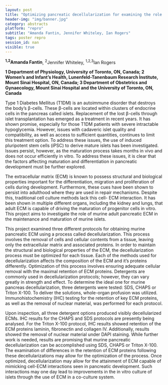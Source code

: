 ```yaml
---
layout: post
title: "Optimizing pancreatic decellularization for examining the role of the extracellular matrix in islet maintenance and maturation in vitro"
header-img: "img/banner.jpg"
category: abstracts
platform: "repro"
subtitle: "Amanda Fantin, Jennifer Whiteley, Ian Rogers"
tags: poster repro
session_id: nan
visible: true
---
```

**<sup>1,2</sup>Amanda Fantin**, <sup>2</sup>Jennifer Whiteley, <sup>1,2,3</sup>Ian Rogers

__1 Department of Physiology, University of Toronto, ON, Canada; 2 Women’s and Infant’s Health, Lunenfeld-Tanenbaum Research Institute, Mount Sinai Hospital, ON, Canada; 3 Department of Obstetrics and Gynaecology, Mount Sinai Hospital and the University of Toronto, ON, Canada__

Type 1 Diabetes Mellitus (T1DM) is an autoimmune disorder that destroys the body’s β-cells. These β-cells are located within clusters of endocrine cells in the pancreas called islets. Replacement of the lost β-cells through islet transplantation has emerged as a treatment in recent years. It has shown promise, especially for those T1DM patients with severe intractable hypoglycemia. However, issues with cadaveric islet quality and compatibility, as well as access to sufficient quantities, continues to limit this treatment option. To address these issues, the use of induced pluripotent stem cells (iPSC) to derive mature islets has been investigated. Issues persist, however, as the maturation process takes months in vivo and does not occur efficiently in vitro. To address these issues, it is clear that the factors affecting maturation and differentiation in pancreatic development must be further explored.  

The extracellular matrix (ECM) is known to possess structural and biological properties important for the differentiation, migration and proliferation of cells during development. Furthermore, these cues have been shown to persist into adulthood where they are used in repair mechanisms. Despite this, traditional cell culture methods lack this cell- ECM interaction. It has been shown in multiple different organs, including the kidney and lungs, that adult ECM is capable of driving the maturation of progenitor cells in vitro. This project aims to investigate the role of murine adult pancreatic ECM in the maintenance and maturation of murine islets.

This project examined three different protocols for obtaining murine pancreatic ECM using a process called decellularization. This process involves the removal of cells and cellular contents from a tissue, leaving only the extracellular matrix and associated proteins. In order to maintain the structural and biological properties of the ECM, the decellularization process must be optimized for each tissue. Each of the methods used for decellularization affects the composition of the ECM and it’s proteins differently. Optimization of this process involves ensuring adequate cellular removal with the maximal retention of ECM proteins. Detergents are commonly used in decellularization protocols; however, they can vary greatly in strength and effect. To determine the ideal one for murine pancreas decellularization, three detergents were tested: SDS, CHAPS or Triton X-100. To deliver the solutions, whole-organ profusion was utilized. Immunohistochemistry (IHC) testing for the retention of key ECM proteins, as well as the removal of nuclear material, was performed for each protocol. 

Upon inspection, all three detergent options produced visibly decellularized ECMs. IHC results for the CHAPS and SDS protocols are presently being analysed. For the Triton X-100 protocol, IHC results showed retention of the ECM proteins laminin, fibronectin and collagen IV. Additionally, results showed the removal of nuclear material under DAPI staining. While further work is needed, results are promising that murine pancreatic decellularization can be accomplished using SDS, CHAPS or Triton X-100. The examination of differences in the retention of ECM proteins following these decellularizations may allow for the optimization of the process. Once optimized, decellularization may allow for the attainment of ECM capable of mimicking cell-ECM interactions seen in pancreatic development. Such interactions may one day lead to improvements in the in vitro culture of islets through the use of ECM in a co-culture system.